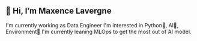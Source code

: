 ## 👋 Hi, I’m Maxence Lavergne 

I'm currently working as Data Engineer 
I'm interested in Python🐍, AI🤖, Environment🌿
I'm currently leaning MLOps to get the most out of AI model. 
<!--
**MaxenceLavergneAcernis/MaxenceLavergneAcernis** is a ✨ _special_ ✨ repository because its `README.md` (this file) appears on your GitHub profile.

Here are some ideas to get you started:

- 🔭 I’m currently working on ...
- 🌱 I’m currently learning ...
- 👯 I’m looking to collaborate on ...
- 🤔 I’m looking for help with ...
- 💬 Ask me about ...
- 📫 How to reach me: ...
- 😄 Pronouns: ...
- ⚡ Fun fact: ...
-->
